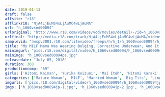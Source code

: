 ```yaml
---
date: 2019-01-13
draft: false
affsite: "r18"
afflinkr18: "NjA4LjEuMS4xLjAuMC4wLjAuMA"
url: "h_1060vsed00094"
urloriginal: "http://www.r18.com/videos/vod/movies/detail/-/id=h_1060vsed00094"
urlfinal: "http://media.r18.com/track/NjA4LjEuMS4xLjAuMC4wLjAuMA/videos/vod/movies/detail/-/id=h_1060vsed00094"
samplevid: "awspv3001.r18.com/litevideo/freepv/h/h_1/h_1060vsed00094/h_1060vsed00094_dmb_w.mp4"
title: "My MILF Mama Was Wearing Bulging, Corrective Underwear, And It Was Strangely Sexy, And Now My Cock Is Practically Bursting Out Of My Pants!"
mainimgurl: "pics.r18.com/digital/video/h_1060vsed00094/h_1060vsed00094ps.jpg"
mainimgs: "h_1060vsed00094ps.jpg"
releasedate: "July 05, 2018"
duration: 360
productioncomp: "69"
girls: ['Hitomi Kaiman', 'Yurika Koizumi', 'Mai Itoh', 'Hitomi Karaki', 'Iku Kondo\n(Ikumi Kondo)']
categories: ['Mature Woman', 'MILF', 'Married Woman', 'Big Tits', 'Lingerie', 'Relatives', 'Nymphomaniac', 'Over 4 Hours']
imgurls: ['pics.r18.com/digital/video/h_1060vsed00094/h_1060vsed00094jp-1.jpg', 'pics.r18.com/digital/video/h_1060vsed00094/h_1060vsed00094jp-2.jpg', 'pics.r18.com/digital/video/h_1060vsed00094/h_1060vsed00094jp-3.jpg', 'pics.r18.com/digital/video/h_1060vsed00094/h_1060vsed00094jp-4.jpg', 'pics.r18.com/digital/video/h_1060vsed00094/h_1060vsed00094jp-5.jpg', 'pics.r18.com/digital/video/h_1060vsed00094/h_1060vsed00094jp-6.jpg', 'pics.r18.com/digital/video/h_1060vsed00094/h_1060vsed00094jp-7.jpg', 'pics.r18.com/digital/video/h_1060vsed00094/h_1060vsed00094jp-8.jpg', 'pics.r18.com/digital/video/h_1060vsed00094/h_1060vsed00094jp-9.jpg', 'pics.r18.com/digital/video/h_1060vsed00094/h_1060vsed00094jp-10.jpg', 'pics.r18.com/digital/video/h_1060vsed00094/h_1060vsed00094jp-11.jpg', 'pics.r18.com/digital/video/h_1060vsed00094/h_1060vsed00094jp-12.jpg', 'pics.r18.com/digital/video/h_1060vsed00094/h_1060vsed00094jp-13.jpg', 'pics.r18.com/digital/video/h_1060vsed00094/h_1060vsed00094jp-14.jpg', 'pics.r18.com/digital/video/h_1060vsed00094/h_1060vsed00094jp-15.jpg', 'pics.r18.com/digital/video/h_1060vsed00094/h_1060vsed00094jp-16.jpg', 'pics.r18.com/digital/video/h_1060vsed00094/h_1060vsed00094jp-17.jpg', 'pics.r18.com/digital/video/h_1060vsed00094/h_1060vsed00094jp-18.jpg', 'pics.r18.com/digital/video/h_1060vsed00094/h_1060vsed00094jp-19.jpg', 'pics.r18.com/digital/video/h_1060vsed00094/h_1060vsed00094jp-20.jpg']
imgs: ['h_1060vsed00094jp-1.jpg', 'h_1060vsed00094jp-2.jpg', 'h_1060vsed00094jp-3.jpg', 'h_1060vsed00094jp-4.jpg', 'h_1060vsed00094jp-5.jpg', 'h_1060vsed00094jp-6.jpg', 'h_1060vsed00094jp-7.jpg', 'h_1060vsed00094jp-8.jpg', 'h_1060vsed00094jp-9.jpg', 'h_1060vsed00094jp-10.jpg', 'h_1060vsed00094jp-11.jpg', 'h_1060vsed00094jp-12.jpg', 'h_1060vsed00094jp-13.jpg', 'h_1060vsed00094jp-14.jpg', 'h_1060vsed00094jp-15.jpg', 'h_1060vsed00094jp-16.jpg', 'h_1060vsed00094jp-17.jpg', 'h_1060vsed00094jp-18.jpg', 'h_1060vsed00094jp-19.jpg', 'h_1060vsed00094jp-20.jpg']
---
```

